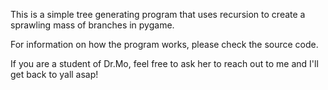 This is a simple tree generating program that uses recursion to create a sprawling mass of branches in pygame.

For information on how the program works, please check the source code.

If you are a student of Dr.Mo, feel free to ask her to reach out to me and I'll get back to yall asap!
